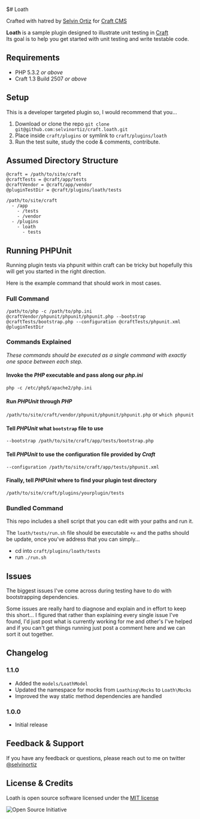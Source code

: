 $# Loath

Crafted with hatred by [Selvin Ortiz][developer] for [Craft CMS][craftcms]

**Loath** is a sample plugin designed to illustrate unit testing in [Craft][craftcms]  
Its goal is to help you get started with unit testing and write testable code.

## Requirements
- PHP 5.3.2 _or above_
- Craft 1.3 Build 2507 _or above_

## Setup
This is a developer targeted plugin so, I would recommend that you...

1. Download or clone the repo `git clone git@github.com:selvinortiz/craft.loath.git`
2. Place inside `craft/plugins` or symlink to `craft/plugins/loath`
3. Run the test suite, study the code & comments, contribute.

## Assumed Directory Structure

```
@craft = /path/to/site/craft
@craftTests = @craft/app/tests
@craftVendor = @craft/app/vendor
@pluginTestDir = @craft/plugins/loath/tests

/path/to/site/craft
  - /app
    - /tests
    - /vendor
  - /plugins
    - loath
      - tests
```

## Running PHPUnit
Running plugin tests via phpunit within craft can be tricky but hopefully this will get you started in the right direction.

Here is the example command that should work in most cases.

### Full Command

```
/path/to/php -c /path/to/php.ini @craftVendor/phpunit/phpunit/phpunit.php --bootstrap @craftTests/bootstrap.php --configuration @craftTests/phpunit.xml @pluginTestDir

```

### Commands Explained

_These commands should be executed as a single command with exactly one space between each step._

#### Invoke the *PHP* executable and pass along our *php.ini*
`php -c /etc/php5/apache2/php.ini`

#### Run *PHPUnit* through *PHP*
`/path/to/site/craft/vendor/phpunit/phpunit/phpunit.php` or `which phpunit`

#### Tell *PHPUnit* what `bootstrap` file to use
`--bootstrap /path/to/site/craft/app/tests/bootstrap.php`

#### Tell *PHPUnit* to use the configuration file provided by *Craft*
`--configuration /path/to/site/craft/app/tests/phpunit.xml`

#### Finally, tell *PHPUnit* where to find your plugin test directory
`/path/to/site/craft/plugins/yourplugin/tests`

### Bundled Command
This repo includes a shell script that you can edit with your paths and run it.

The `loath/tests/run.sh` file should be executable `+x` and the paths should be update, once you've address that you can simply...

- cd into `craft/plugins/loath/tests`
- run `./run.sh`

## Issues
The biggest issues I've come across during testing have to do with bootstrapping dependencies.

Some issues are really hard to diagnose and explain and in effort to keep this short... I figured that rather than explaining every single issue I've found, I'd just post what is currently working for me and other's I've helped and if you can't get things running just post a comment here and we can sort it out together.

## Changelog
### 1.1.0
- Added the `models/LoathModel`
- Updated the namespace for mocks from `Loathing\Mocks` to `Loath\Mocks`
- Improved the way static method dependencies are handled

### 1.0.0
- Initial release

## Feedback & Support
If you have any feedback or questions, please reach out to me on twitter [@selvinortiz][developer]

## License & Credits
Loath is open source software licensed under the [MIT license][license]

![Open Source Initiative][osilogo]

[developer]:http://twitter.com/selvinortiz "@selvinortiz"
[license]:https://raw.github.com/selvinortiz/craft.loath/master/LICENSE "MIT License"
[craftcms]:http://buildwithcraft.com "Craft CMS"
[pixelandtonic]:http://pixelandtonic.com "Pixel & Tonic"
[osilogo]:https://github.com/selvinortiz/craft.loath/raw/master/resources/img/osilogo.png "Open Source Initiative"
